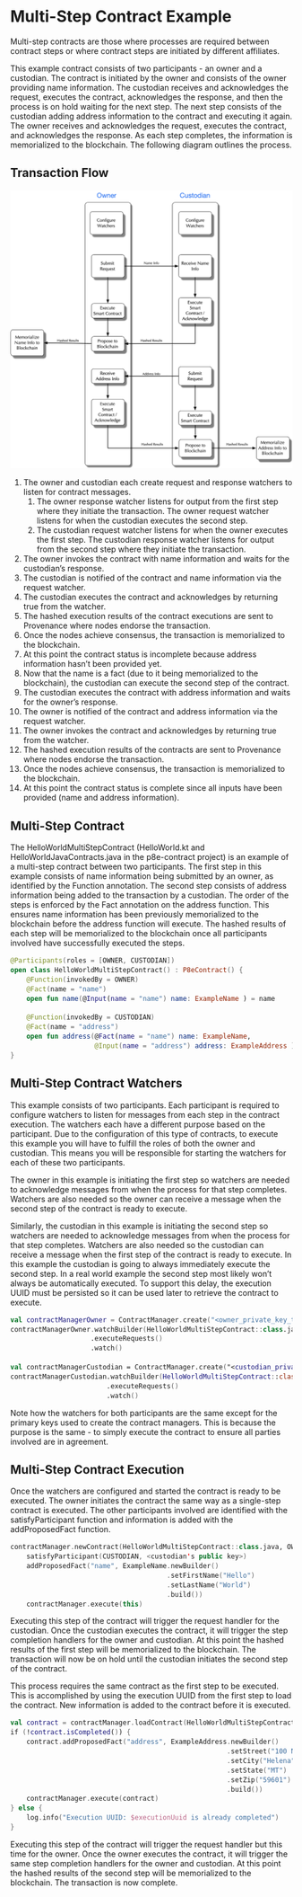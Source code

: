 # Multi-Step Contract Example

Multi-step contracts are those where processes are required between contract steps or where contract steps are initiated by different affiliates.

This example contract consists of two participants - an owner and a custodian. The contract is initiated by the owner and consists of the owner providing name information. The custodian receives and acknowledges the request, executes the contract, acknowledges the response, and then the process is on hold waiting for the next step. The next step consists of the custodian adding address information to the contract and executing it again. The owner receives and acknowledges the request, executes the contract, and acknowledges the response. As each step completes, the information is memorialized to the blockchain. The following diagram outlines the process.

## Transaction Flow

![](../../.gitbook/assets/multi-step-flow.png)

1. The owner and custodian each create request and response watchers to listen for contract messages.
   1. The owner response watcher listens for output from the first step where they initiate the transaction. The owner request watcher listens for when the custodian executes the second step.
   2. The custodian request watcher listens for when the owner executes the first step. The custodian response watcher listens for output from the second step where they initiate the transaction.
2. The owner invokes the contract with name information and waits for the custodian’s response.
3. The custodian is notified of the contract and name information via the request watcher.
4. The custodian executes the contract and acknowledges by returning true from the watcher.
5. The hashed execution results of the contract executions are sent to Provenance where nodes endorse the transaction.
6. Once the nodes achieve consensus, the transaction is memorialized to the blockchain.
7. At this point the contract status is incomplete because address information hasn’t been provided yet.
8. Now that the name is a fact \(due to it being memorialized to the blockchain\), the custodian can execute the second step of the contract.
9. The custodian executes the contract with address information and waits for the owner’s response.
10. The owner is notified of the contract and address information via the request watcher.
11. The owner invokes the contract and acknowledges by returning true from the watcher.
12. The hashed execution results of the contracts are sent to Provenance where nodes endorse the transaction.
13. Once the nodes achieve consensus, the transaction is memorialized to the blockchain.
14. At this point the contract status is complete since all inputs have been provided \(name and address information\).

## Multi-Step Contract

The HelloWorldMultiStepContract \(HelloWorld.kt and HelloWorldJavaContracts.java in the p8e-contract project\) is an example of a multi-step contract between two participants. The first step in this example consists of name information being submitted by an owner, as identified by the Function annotation. The second step consists of address information being added to the transaction by a custodian. The order of the steps is enforced by the Fact annotation on the address function. This ensures name information has been previously memorialized to the blockchain before the address function will execute. The hashed results of each step will be memorialized to the blockchain once all participants involved have successfully executed the steps.

```kotlin
@Participants(roles = [OWNER, CUSTODIAN])
open class HelloWorldMultiStepContract() : P8eContract() {
    @Function(invokedBy = OWNER)
    @Fact(name = "name")
    open fun name(@Input(name = "name") name: ExampleName ) = name

    @Function(invokedBy = CUSTODIAN)
    @Fact(name = "address")
    open fun address(@Fact(name = "name") name: ExampleName,
                     @Input(name = "address") address: ExampleAddress ) = address
}
```

## Multi-Step Contract Watchers

This example consists of two participants. Each participant is required to configure watchers to listen for messages from each step in the contract execution. The watchers each have a different purpose based on the participant. Due to the configuration of this type of contracts, to execute this example you will have to fulfill the roles of both the owner and custodian. This means you will be responsible for starting the watchers for each of these two participants.

The owner in this example is initiating the first step so watchers are needed to acknowledge messages from when the process for that step completes. Watchers are also needed so the owner can receive a message when the second step of the contract is ready to execute.

Similarly, the custodian in this example is initiating the second step so watchers are needed to acknowledge messages from when the process for that step completes. Watchers are also needed so the custodian can receive a message when the first step of the contract is ready to execute. In this example the custodian is going to always immediately execute the second step. In a real world example the second step most likely won’t always be automatically executed. To support this delay, the execution UUID must be persisted so it can be used later to retrieve the contract to execute.

```kotlin
val contractManagerOwner = ContractManager.create("<owner_private_key_text>".toJavaPrivateKey(), "<api_url>")
contractManagerOwner.watchBuilder(HelloWorldMultiStepContract::class.java)
                    .executeRequests()
                    .watch()

val contractManagerCustodian = ContractManager.create("<custodian_private_key_text>".toJavaPrivateKey(), "<api_url>")
contractManagerCustodian.watchBuilder(HelloWorldMultiStepContract::class.java)
                        .executeRequests()
                        .watch()
```

Note how the watchers for both participants are the same except for the primary keys used to create the contract managers. This is because the purpose is the same - to simply execute the contract to ensure all parties involved are in agreement.

## Multi-Step Contract Execution

Once the watchers are configured and started the contract is ready to be executed. The owner initiates the contract the same way as a single-step contract is executed. The other participants involved are identified with the satisfyParticipant function and information is added with the addProposedFact function.

```kotlin
contractManager.newContract(HelloWorldMultiStepContract::class.java, OWNER).apply {
    satisfyParticipant(CUSTODIAN, <custodian's public key>)
    addProposedFact("name", ExampleName.newBuilder()
                                       .setFirstName("Hello")
                                       .setLastName("World")
                                       .build())
    contractManager.execute(this)
```

Executing this step of the contract will trigger the request handler for the custodian. Once the custodian executes the contract, it will trigger the step completion handlers for the owner and custodian. At this point the hashed results of the first step will be memorialized to the blockchain. The transaction will now be on hold until the custodian initiates the second step of the contract.

This process requires the same contract as the first step to be executed. This is accomplished by using the execution UUID from the first step to load the contract. New information is added to the contract before it is executed.

```kotlin
val contract = contractManager.loadContract(HelloWorldMultiStepContract::class.java, <execution UUID>)
if (!contract.isCompleted()) {
    contract.addProposedFact("address", ExampleAddress.newBuilder()
                                                      .setStreet("100 N Main")
                                                      .setCity("Helena")
                                                      .setState("MT")
                                                      .setZip("59601")
                                                      .build())
    contractManager.execute(contract)
} else {
    log.info("Execution UUID: $executionUuid is already completed")
}
```

Executing this step of the contract will trigger the request handler but this time for the owner. Once the owner executes the contract, it will trigger the same step completion handlers for the owner and custodian. At this point the hashed results of the second step will be memorialized to the blockchain. The transaction is now complete.

